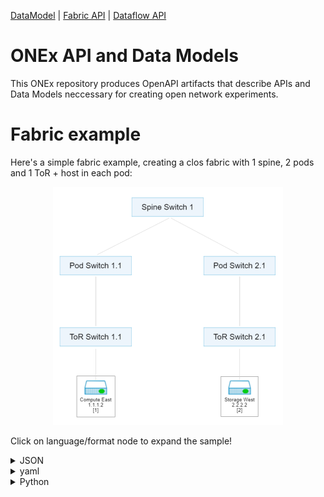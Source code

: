 [DataModel](https://redocly.github.io/redoc/?url=https://raw.githubusercontent.com/open-network-experiments/models/main/docs/onexdatamodel_openapi.yaml)
| [Fabric API](https://redocly.github.io/redoc/?url=https://raw.githubusercontent.com/open-network-experiments/models/main/docs/onexfabric_openapi.yaml)
| [Dataflow API](https://redocly.github.io/redoc/?url=https://raw.githubusercontent.com/open-network-experiments/models/main/docs/onexdataflow_openapi.yaml)
# ONEx API and Data Models
This ONEx repository produces OpenAPI artifacts that describe APIs and Data Models neccessary for creating open network experiments.

# Fabric example

Here's a simple fabric example, creating a clos fabric with 1 spine, 2 pods and 1 ToR + host in each pod:

<p align="center">
    <img src="./assets/sample_fabric.png" />
</p>

Click on language/format node to expand the sample!

<details><summary>JSON</summary>
<p>

```json
{
    "choice": "spine_pod_rack",
    "spine_pod_rack": {
        "spines": [
            {
                "count": 1
            }
        ],
        "pods": [
            {
                "count": 2,
                "pod_profile_name": [ "Pod Profile 1" ]
            }
        ],
        "pod_profiles": [
            {
                "name": "Pod Profile 1",
                "pod_switch": {
                    "count": 1
                },
                "rack": {
                    "count": 2,
                    "rack_profile_names": [ "Rack Profile 1" ]
                }
            }
        ],
        "rack_profiles": [
            {
                "name": "Rack Profile 1",
                "tor_to_pod_oversubscription": "2:1"
            }
        ]
    }
}
```
</p>
</details>

<details><summary>yaml</summary>
<p>


```yaml
choice: spine_pod_rack
spine_pod_rack:
  spines:
  - count: 1
  pods:
  - count: 2
    pod_profile_name:
    - Pod Profile 1
  pod_profiles:
  - name: Pod Profile 1
    pod_switch:
      count: 1
    rack:
      count: 2
      rack_profile_names:
      - Rack Profile 1
  rack_profiles:
  - name: Rack Profile 1
    tor_to_pod_oversubscription: '2:1'
```
</p>
</details>


<details><summary>Python</summary>
<p>

```python
def fabric_sample():
    config = onex.api().config()
    config.fabric.spine_pod_rack.spines.add(count=1)
    config.fabric.spine_pod_rack.pods.add(
        count=2,
        pod_profile_name=["Pod Profile 1"]
    )

    pod_profile = config.fabric.spine_pod_rack.pod_profiles.add(name="Pod Profile 1")
    pod_profile.pod_switch.count = 1
    rack_profile = config.fabric.spine_pod_rack.rack_profiles.add(
        name="Rack Profile 1",
        tor_to_pod_oversubscription="2:1"
    )
    pod_profile.rack.rack_profile_names = [ rack_profile.name ]
    pod_profile.rack.count = 2
```
</p>
</details>

